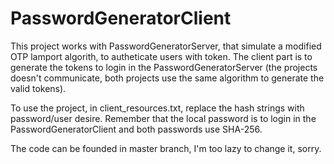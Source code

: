 # PasswordGeneratorClient

This project works with PasswordGeneratorServer, that simulate a modified OTP lamport algorith, to autheticate users with token.
The client part is to generate the tokens to login in the PasswordGeneratorServer (the projects doesn't communicate, both projects
use the same algorithm to generate the valid tokens).

To use the project, in client_resources.txt, replace the hash strings with password/user desire. Remember that the local password is to
login in the PasswordGeneratorClient and both passwords use SHA-256.

The code can be founded in master branch, I'm too lazy to change it, sorry.
